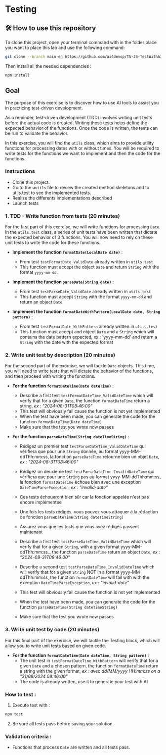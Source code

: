 # Testing

## 🛠️ How to use this repository 

To clone this project, open your terminal command with in the folder place you want to place this lab and use the following command:

```bash
git clone --branch main-en https://github.com/ai4devop/TS-JS-TestWithAI.git
```

Then install all the needed dependencies :

```bash
npm install
```

## Goal
The purpose of this exercise is to discover how to use AI tools to assist you in practicing test-driven development.

As a reminder, test-driven development (TDD) involves writing unit tests before the actual code is created. Writing these tests helps define the expected behavior of the functions. Once the code is written, the tests can be run to validate the behavior.

In this exercise, you will find the `utils` class, which aims to provide utility functions for processing dates with or without times. You will be required to write tests for the functions we want to implement and then the code for the functions.

### Instructions

- Clone this project.
- Go to the u`utils` file to review the created method skeletons and to utils.test to see the implemented tests.
- Realize the differents implementations described
- Launch tests

### 1. TDD - Write function from tests (20 minutes)
For the first part of this exercise, we will write functions for processing `Date`. In the `utils.test` class, a series of unit tests have been written that dictate the expected behavior of 3 functions. You will now need to rely on these unit tests to write the code for these functions.

- **Implement the function `formatDate(LocalDate date)`** :
   - From test `testFormatDate_ValidDate` already written in `utils.test`
   - This function must accept the object `Date` and return `String` with the format `yyyy-mm-dd`.

- **Implement the function `parseDate(String date)`** :
   - From test `testParseDate_ValidDate` already written in `utils.test`
   - This function must accept `String` with the format `yyyy-mm-dd` and return an object `Date`.

- **Implement the function `formatDateWithPattern(LocalDate date, String pattern)`** :
   - From test `testFormatDate_WithPattern` already written in `utils.test`
   - This function must accept and object `Date` and a `String` which will contains the date pattern expected, ex : 'yyyy-mm-dd' and return a `String` with the date with the expected format


### 2. Write unit test by description (20 minutes)
For the second part of the exercise, we will tackle `Date` objects. This time, you will need to write tests that will dictate the behavior of the functions, and then proceed with writing the functions.

- **For the function `formatDateTime(Date dateTime)`** :
   - Describe a first test `testFormatDateTime_ValidDateTime` which will verify that for a given `Date`, the function `formatDateTime` return a string, _ex : "2024-08-31T08:46:00"_
   - This test will obviously fail cause the function is not yet implemented
   - When the test have been made, you can generate the code for the function `formatDateTime(Date dateTime)`
   - Make sure that the test you wrote now passes

- **For the function `parseDateTime(String dateTimeString)`** :
   - Rédigez un premier test `testParseDateTime_ValidDateTime` qui vérifiera que pour une `String` donnée, au format yyyy-MM-ddThh:mm:ss,  la fonction `parseDateTime` retourne bien un objet `Date`, _ex : "2024-08-31T08:46:00"_
   - Rédigez un deuxième test `testParseDateTime_InvalidDateTime` qui vérifiera que pour une `String` pas au format yyyy-MM-ddThh:mm:ss, la fonction `formatDateTime` échoue bien avec une exception `DateTimeParseException`, _ex : "invalid-date"_
   - Ces tests échoueront bien sûr car la fonction appelée n'est pas encore implémentée
   - Une fois les tests rédigés, vous pouvez vous attaquer à la rédaction de fonction `parseDateTime(String dateTimeString)`
   - Assurez vous que les tests que vous avez rédigés passent maintenant
   
   - Describe a first test `testParseDateTime_ValidDateTime` which will verify that for a given `String`, with a given format yyyy-MM-ddThh:mm:ss_, the function `parseDateTime` return an object `Date`, _ex : "2024-08-31T08:46:00"_
   - Describe a second test `testParseDateTime_InvalidDateTime` which will verify that for a given `String` NOT in a format yyyy-MM-ddThh:mm:ss, the function `formatDateTime` will fail with with the exception `DateTimeParseException`, _ex : "invalid-date"_
   - This test will obviously fail cause the function is not yet implemented
   - When the test have been made, you can generate the code for the function `parseDateTime(String dateTimeString)`
   - Make sure that the test you wrote now passes

### 3. Write unit test by code (20 minutes)
For this final part of the exercise, we will tackle the Testing block, which will allow you to write unit tests based on given code.
- **For the function `formatDateTime(Date dateTime, String pattern)`** :
   - The unit test in `testFormatDateTime_WithPattern` will verify that for a given `Date` and a chosen pattern, the function `formatDateTime` return a string with the given format, _ex : avec dd/MM/yyyy HH:mm:ss on a "31/08/2024 08:46:00"_
   - The code is already written, use it to generate your test with AI
   


### How to test :

1. Execute test with :

```bash
npm test
```

2. Be sure all tests pass before saving your solution.

### Validation criteria :

- Functions that process `Date` are written and all tests pass.
